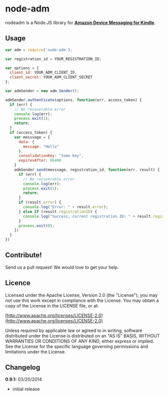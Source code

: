 # node-adm

nodeadm is a Node.JS library for [**Amazon Device Messaging for Kindle**](https://developer.amazon.com/appsandservices/apis/engage/device-messaging).

## Usage

```js
var adm = require('node-adm');

var registration_id = YOUR_REGISTRATION_ID;

var options = {
  client_id: YOUR_ADM_CLIENT_ID,
  client_secret: YOUR_ADM_CLIENT_SECRET
};

var admSender = new adm.Sender();

admSender.authenticate(options, function(err, access_token) {
  if (err) {
    // No recoverable error
    console.log(err);
    process.exit(1);
    return;
  }
  if (access_token) {
    var messsage = {
      data: {
        message: "Hello"
      },
      consolidationKey: "Some Key",
      expiresAfter: 86400      
    }
    admSender.send(messsage, registration_id, function(err, result) {
      if (err) {
        // No recoverable error
        console.log(err);
        process.exit(1);
        return;
      }
      if (result.error) {      
        console.log("Error: " + result.error);
      } else if (result.registrationID) {
        console.log("Success, current registration ID: " + result.registrationID);
      }
      process.exit(0);
    })
  }
})

```
## Contribute!

Send us a pull request! We would love to get your help.

## Licence

Licensed under the Apache License, Version 2.0 (the "License");
you may not use this work except in compliance with the License.
You may obtain a copy of the License in the LICENSE file, or at:

  [http://www.apache.org/licenses/LICENSE-2.0](http://www.apache.org/licenses/LICENSE-2.0)

Unless required by applicable law or agreed to in writing, software
distributed under the License is distributed on an "AS IS" BASIS,
WITHOUT WARRANTIES OR CONDITIONS OF ANY KIND, either express or implied.
See the License for the specific language governing permissions and
limitations under the License.

## Changelog

**0.9.1:** 03/20/2014
 * initial release